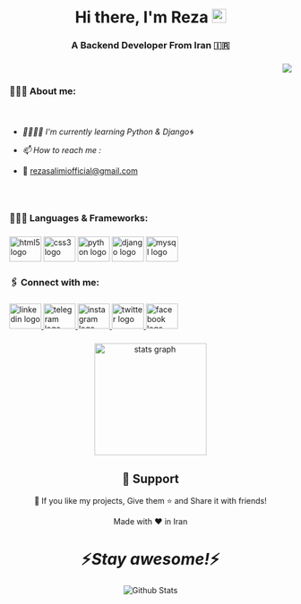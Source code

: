 <div align="center">
   <h1>Hi there, I'm Reza</a> <img src="https://media.giphy.com/media/hvRJCLFzcasrR4ia7z/giphy.gif" width="25px"> </h1>
</div>

###

<h3 align="center">A Backend Developer From Iran 🇮🇷</h3>

###

<div align="right">
  <img src="https://visitor-badge.laobi.icu/badge?page_id=rezar.rezar&right_color=coral"  />
</div>

###

<h3 align="left">🙋🏻‍♂️ About me:</h3>

###
<br />
<p align="center">

 - <i>🌱🧑🏻‍💻 I'm currently learning Python & Django🌀</i>
 
 - <i>📫 How to reach me :</i>
   
 - 📧 rezasalimiofficial@gmail.com

###

<p align="left">ㅤㅤㅤㅤㅤㅤㅤㅤㅤ</p>

###

<h3 align="left">🧑🏻‍💻 Languages & Frameworks:</h3>

###

<div align="left">
  <img src="https://cdn.jsdelivr.net/gh/devicons/devicon/icons/html5/html5-original.svg" height="45" width="57" alt="html5 logo"  />
  <img src="https://cdn.jsdelivr.net/gh/devicons/devicon/icons/css3/css3-original.svg" height="45" width="57" alt="css3 logo"  />
  <img src="https://cdn.jsdelivr.net/gh/devicons/devicon/icons/python/python-original.svg" height="45" width="57" alt="python logo"  />
  <img src="https://cdn.jsdelivr.net/gh/devicons/devicon/icons/django/django-plain.svg" height="45" width="57" alt="django logo"  />
  <img src="https://cdn.jsdelivr.net/gh/devicons/devicon/icons/mysql/mysql-original.svg" height="45" width="57" alt="mysql logo"  />
</div>

###

<h3 align="left">🖇️ Connect with me:</h3>

###

<div align="left">
  <a href="https://www.linkedin.com/in/reza-salimi-bb718b247" target="_blank">
    <img src="https://raw.githubusercontent.com/maurodesouza/profile-readme-generator/master/src/assets/icons/social/linkedin/default.svg" width="57" height="45" alt="linkedin logo"  />
  </a>
  <a href="https://t.me/rzaw_sa" target="_blank">
    <img src="https://raw.githubusercontent.com/maurodesouza/profile-readme-generator/master/src/assets/icons/social/telegram/default.svg" width="57" height="45" alt="telegram logo"  />
  </a>
  <a href="https://www.instagram.com/rzaw_sa" target="_blank">
    <img src="https://raw.githubusercontent.com/maurodesouza/profile-readme-generator/master/src/assets/icons/social/instagram/default.svg" width="57" height="45" alt="instagram logo"  />
  </a>
  <a href="https://twitter.com/_Reza_s?t=aJKxze6Wc6bFOqzsOxvSEw&s=09" target="_blank">
    <img src="https://raw.githubusercontent.com/maurodesouza/profile-readme-generator/master/src/assets/icons/social/twitter/default.svg" width="57" height="45" alt="twitter logo"  />
  </a>
  <a href="https://www.facebook.com/profile.php?id=100081179752868" target="_blank">
    <img src="https://raw.githubusercontent.com/maurodesouza/profile-readme-generator/master/src/assets/icons/social/facebook/default.svg" width="57" height="45" alt="facebook logo"  />
  </a>
</div>

###

<div align="center">
  <img src="https://github-readme-stats.vercel.app/api?hide_title=false&hide_rank=false&show_icons=true&include_all_commits=true&count_private=false&disable_animations=false&theme=github_dark&locale=en&hide_border=false&username=rezar" height="200" alt="stats graph"  />


###
<h2 align="center">🤝 Support</h2>

<p align="center">💙 If you like my projects, Give them ⭐ and Share it with friends!</p>
</p>
<p align="center">Made with ❤️ in Iran</p>

<h1 align='center'>⚡️<i>Stay awesome!</i>⚡️</h1>

<p align="center">
        <img src="https://raw.githubusercontent.com/mayhemantt/mayhemantt/Update/svg/Bottom.svg" alt="Github Stats" />
</p>


